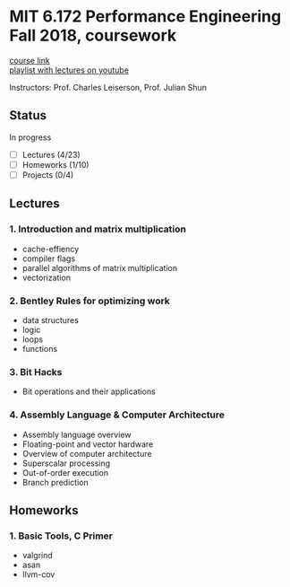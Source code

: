 # MIT 6.172 Performance Engineering Fall 2018, coursework

[course link](https://ocw.mit.edu/courses/6-172-performance-engineering-of-software-systems-fall-2018/)\
[playlist with lectures on youtube](https://www.youtube.com/playlist?list=PLUl4u3cNGP63VIBQVWguXxZZi0566y7Wf)

Instructors: Prof. Charles Leiserson, Prof. Julian Shun

## Status

In progress

- [ ] Lectures (4/23)
- [ ] Homeworks (1/10)
- [ ] Projects (0/4)

## Lectures

### 1. Introduction and matrix multiplication

* cache-effiency
* compiler flags
* parallel algorithms of matrix multiplication
* vectorization

### 2. Bentley Rules for optimizing work

* data structures
* logic
* loops
* functions

### 3. Bit Hacks

* Bit operations and their applications

### 4. Assembly Language & Computer Architecture

* Assembly language overview
* Floating-point and vector hardware
* Overview of computer architecture
* Superscalar processing
* Out-of-order execution
* Branch prediction

## Homeworks

### 1. Basic Tools, C Primer

* valgrind
* asan
* llvm-cov
